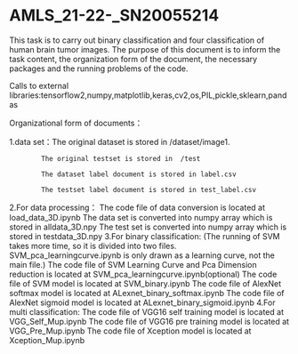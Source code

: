 # AMLS_21-22-_SN20055214
This task is to carry out binary classification and four classification of human brain tumor images. The purpose of this document is to inform the task content, the organization form of the document, the necessary packages and the running problems of the code.

Calls to external libraries:tensorflow2,numpy,matplotlib,keras,cv2,os,PIL,pickle,sklearn,pandas

Organizational form of documents：

1.data set：The original dataset is stored in  /dataset/image1.

            The original testset is stored in  /test
            
            The dataset label document is stored in label.csv
            
            The testset label document is stored in test_label.csv
            
2.For data processing：
            The code file of data conversion is located at load_data_3D.ipynb
            The data set is converted into numpy array which is stored in alldata_3D.npy
            The test set is converted into numpy array which is stored in testdata_3D.npy 
3.For binary classification:
            (The running of SVM takes more time, so it is divided into two files. SVM_pca_learningcurve.ipynb  is only drawn as a learning curve, not the main file.)
            The code file of SVM Learning Curve and Pca Dimension reduction is located at SVM_pca_learningcurve.ipynb(optional) 
            The code file of SVM model is located at SVM_binary.ipynb
            The code file of AlexNet softmax model is located at ALexnet_binary_softmax.ipynb
            The code file of AlexNet sigmoid model is located at ALexnet_binary_sigmoid.ipynb
4.For multi classification:
            The code file of VGG16 self training model is located at VGG_Self_Mup.ipynb
            The code file of VGG16 pre training model is located at VGG_Pre_Mup.ipynb
            The code file of Xception model is located at Xception_Mup.ipynb
